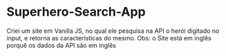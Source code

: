 # Superhero-Search-App
 Criei um site em Vanilla JS, no qual ele pesquisa na API o herói digitado no input, e retorna as características do mesmo. Obs: o Site está em inglês porquê os dados da API são  em inglês 
